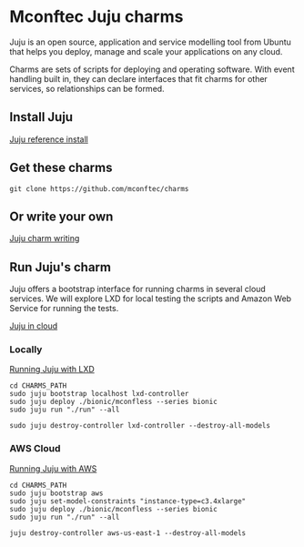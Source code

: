 # Mconftec Juju charms

Juju is an open source, application and service modelling tool from Ubuntu that
helps you deploy, manage and scale your applications on any cloud.

Charms are sets of scripts for deploying and operating software. With event
handling built in, they can declare interfaces that fit charms for other
services, so relationships can be formed.

## Install Juju

[Juju reference install](https://docs.jujucharms.com/2.3/en/reference-install)

## Get these charms

```shell
git clone https://github.com/mconftec/charms
```

## Or write your own

[Juju charm writing](https://docs.jujucharms.com/2.3/en/authors-charm-writing)

## Run Juju's charm

Juju offers a bootstrap interface for running charms in several cloud services.
We will explore LXD for local testing the scripts and Amazon Web Service
for running the tests.

[Juju in cloud](https://docs.jujucharms.com/2.3/en/clouds)

### Locally

[Running Juju with LXD](https://docs.jujucharms.com/2.3/en/clouds-LXD)

```shell
cd CHARMS_PATH
sudo juju bootstrap localhost lxd-controller
sudo juju deploy ./bionic/mconfless --series bionic
sudo juju run "./run" --all
```

```shell
sudo juju destroy-controller lxd-controller --destroy-all-models
```

### AWS Cloud

[Running Juju with AWS](https://docs.jujucharms.com/2.3/en/help-aws)

```shell
cd CHARMS_PATH
sudo juju bootstrap aws
sudo juju set-model-constraints "instance-type=c3.4xlarge"
sudo juju deploy ./bionic/mconfless --series bionic
sudo juju run "./run" --all
```

```shell
juju destroy-controller aws-us-east-1 --destroy-all-models
```